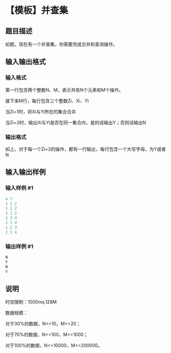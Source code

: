 # 【模板】并查集

## 题目描述

如题，现在有一个并查集，你需要完成合并和查询操作。

## 输入输出格式

### 输入格式

第一行包含两个整数N、M，表示共有N个元素和M个操作。

接下来M行，每行包含三个整数Zi、Xi、Yi

当Zi=1时，将Xi与Yi所在的集合合并

当Zi=2时，输出Xi与Yi是否在同一集合内，是的话输出Y；否则话输出N

### 输出格式

如上，对于每一个Zi=2的操作，都有一行输出，每行包含一个大写字母，为Y或者N

## 输入输出样例

### 输入样例 #1

```cpp
4 7
2 1 2
1 1 2
2 1 2
1 3 4
2 1 4
1 2 3
2 1 4
```


### 输出样例 #1

```cpp
N
Y
N
Y

```
## 说明

时空限制：1000ms,128M

数据规模：

对于30%的数据，N<=10，M<=20；

对于70%的数据，N<=100，M<=1000；

对于100%的数据，N<=10000，M<=200000。

